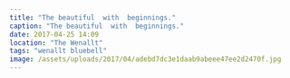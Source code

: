 ```yaml
---
title: "The beautiful  with  beginnings."
caption: "The beautiful  with  beginnings."
date: 2017-04-25 14:09
location: "The Wenallt"
tags: "wenallt bluebell"
image: /assets/uploads/2017/04/adebd7dc3e1daab9abeee47ee2d2470f.jpg
---
```

